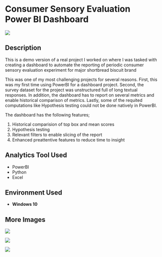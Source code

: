 # Consumer Sensory Evaluation Power BI Dashboard

![](https://i.imgur.com/gWqVuPz.png)

<h2>Description</h2>

This is a demo version of a real project I worked on where I was tasked with creating a dashboard to automate the reporting of periodic consumer sensory evaluation experiment for major shortbread biscuit brand

This was one of my most challenging projects for several reasons. First, this was my first time using PowerBI for a dashboard project. Second, the survey dataset for the project was unstructured full of long textual responses. In addition, the dashboard has to report on several metrics and enable historical comparison of metrics. Lastly, some of the requited computations like Hypothesis testing could not be done natively in PowerBI.

The dashboard has the following features;
1. Historical comparision of top box and mean scores
2. Hypothesis testing
3. Relevant filters to enable slicing of the report
4. Enhanced preattentive features to reduce time to insight


<h2>Analytics Tool Used</h2>

- PowerBI
- Python
- Excel

<h2>Environment Used </h2>

- <b>Windows 10</b>

<h2>More Images </h2>
<!--
<p float="left">
  <img src="https://i.imgur.com/TAUXsFa.png" width="500" />
  <img src="https://i.imgur.com/eTEydi5.png" width="500" /> 
  <img src="https://i.imgur.com/M67Ti9N.png" width="500" />
</p>
-->

![](https://i.imgur.com/TAUXsFa.png)

![](https://i.imgur.com/eTEydi5.png)

![](https://i.imgur.com/M67Ti9N.png)
